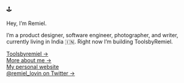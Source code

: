 🕹️ 

Hey, I’m Remiel.

I’m a product designer, software engineer, photographer, and writer, currently living in India 🇮🇳. Right now I’m building ToolsbyRemiel.

[Toolsbyremiel &rarr;](https://toolsbyremiel.vercel.app) <br />
[More about me &rarr;](https://remiel.fyi/about) <br />
[My personal website](https://remiel.fyi/) <br />
[@remiel_lovin on Twitter &rarr;](https://twitter.com/jrxag_official)
